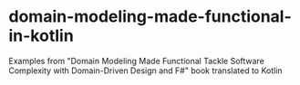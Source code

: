 # domain-modeling-made-functional-in-kotlin
Examples from "Domain Modeling Made Functional Tackle Software Complexity with Domain-Driven Design and F#" book translated to Kotlin
